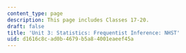 ```yaml
---
content_type: page
description: This page includes Classes 17-20.
draft: false
title: 'Unit 3: Statistics: Frequentist Inference: NHST'
uid: d1616c8c-ad0b-4679-b5a8-4001eaeef45a
---
```

